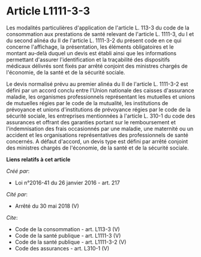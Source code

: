 # Article L1111-3-3

Les modalités particulières d'application de l'article L. 113-3 du code de la consommation aux prestations de santé relevant
de l'article L. 1111-3, du I et du second alinéa du II de l'article L. 1111-3-2 du présent code en ce qui concerne
l'affichage, la présentation, les éléments obligatoires et le montant au-delà duquel un devis est établi ainsi que les
informations permettant d'assurer l'identification et la traçabilité des dispositifs médicaux délivrés sont fixés par arrêté
conjoint des ministres chargés de l'économie, de la santé et de la sécurité sociale. 

Le devis normalisé prévu au premier alinéa du II de l'article L. 1111-3-2 est défini par un accord conclu entre l'Union
nationale des caisses d'assurance maladie, les organismes professionnels représentant les mutuelles et unions de mutuelles
régies par le code de la mutualité, les institutions de prévoyance et unions d'institutions de prévoyance régies par le code
de la sécurité sociale, les entreprises mentionnées à l'article L. 310-1 du code des assurances et offrant des garanties
portant sur le remboursement et l'indemnisation des frais occasionnés par une maladie, une maternité ou un accident et les
organisations représentatives des professionnels de santé concernés. A défaut d'accord, un devis type est défini par arrêté
conjoint des ministres chargés de l'économie, de la santé et de la sécurité sociale.

**Liens relatifs à cet article**

_Créé par_:

  - Loi n°2016-41 du 26 janvier 2016 - art. 217

_Cité par_:

  - Arrêté du 30 mai 2018 (V)

_Cite_:

  - Code de la consommation - art. L113-3 (V)
  - Code de la santé publique - art. L1111-3 (V)
  - Code de la santé publique - art. L1111-3-2 (V)
  - Code des assurances - art. L310-1 (V)

